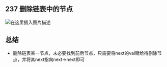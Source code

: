 ## 237 删除链表中的节点
![在这里插入图片描述](https://img-blog.csdnimg.cn/20190506143800161.png?x-oss-process=image/watermark,type_ZmFuZ3poZW5naGVpdGk,shadow_10,text_aHR0cHM6Ly9ibG9nLmNzZG4ubmV0L2x1aGFvMTk5ODA5MDk=,size_16,color_FFFFFF,t_70)

## 总结
- 删除链表某一节点，未必要找到前后节点，只需要将next的val赋给待删除节点，并将其next指向next->next即可
